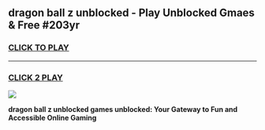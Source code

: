 
## dragon ball z unblocked - Play Unblocked Gmaes & Free #203yr
<h3>
<a href="https://news.freeplayer.one?title=dragon_ball_z_unblocked&ref=24F">CLICK TO PLAY</a></h3>
<hr>

<h3>
<a href="https://news.freeplayer.one?title=dragon_ball_z_unblocked&ref=24F">CLICK 2 PLAY</a>
  
</h3>

<a href="https://news.freeplayer.one?title=dragon_ball_z_unblocked&ref=24F/"><img src="https://clearcache.store/games.png"></a>


**dragon ball z unblocked games unblocked: Your Gateway to Fun and Accessible Online Gaming**
